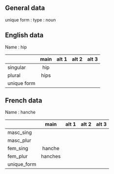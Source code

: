 ## General data

unique form :
type : noun

## English data

Name : hip

|             | main | alt 1 | alt 2 | alt 3 |
| :---------- | :--: | :---: | :---: | ----- |
| singular    | hip  |       |       |       |
| plural      | hips |       |       |       |
| unique form |      |       |       |       |

## French data

Name : hanche

|             |  main   | alt 1 | alt 2 | alt 3 |
| :---------- | :-----: | :---: | :---: | :---: |
| masc_sing   |         |       |       |       |
| masc_plur   |         |       |       |       |
| fem_sing    | hanche  |       |       |       |
| fem_plur    | hanches |       |       |       |
| unique_form |         |       |       |       |


